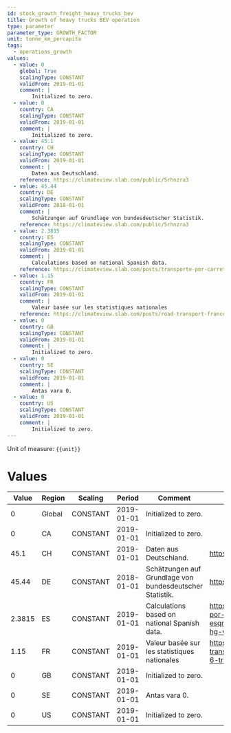 ```yaml
---
id: stock_growth_freight_heavy_trucks_bev
title: Growth of heavy trucks BEV operation
type: parameter
parameter_type: GROWTH_FACTOR
unit: tonne_km_percapita
tags:
  - operations_growth
values:
  - value: 0
    global: True
    scalingType: CONSTANT
    validFrom: 2019-01-01
    comment: |
        Initialized to zero.
  - value: 0
    country: CA
    scalingType: CONSTANT
    validFrom: 2019-01-01
    comment: |
        Initialized to zero.
  - value: 45.1
    country: CH
    scalingType: CONSTANT
    validFrom: 2019-01-01
    comment: |
        Daten aus Deutschland.
    reference: https://climateview.slab.com/public/5rhnzra3
  - value: 45.44
    country: DE
    scalingType: CONSTANT
    validFrom: 2018-01-01
    comment: |
        Schätzungen auf Grundlage von bundesdeutscher Statistik.
    reference: https://climateview.slab.com/public/5rhnzra3
  - value: 2.3815
    country: ES
    scalingType: CONSTANT
    validFrom: 2019-01-01
    comment: |
        Calculations based on national Spanish data.
    reference: https://climateview.slab.com/posts/transporte-por-carretera-road-transport-esqm8w27#hjt6q-heavy-goods-vehicles-hg-vs
  - value: 1.15
    country: FR
    scalingType: CONSTANT
    validFrom: 2019-01-01
    comment: |
        Valeur basée sur les statistiques nationales
    reference: https://climateview.slab.com/posts/road-transport-france-eoxjg43o#hp6pa-tableau-6-transport-poids-lourds
  - value: 0
    country: GB
    scalingType: CONSTANT
    validFrom: 2019-01-01
    comment: |
        Initialized to zero.
  - value: 0
    country: SE
    scalingType: CONSTANT
    validFrom: 2019-01-01
    comment: |
        Antas vara 0.
  - value: 0
    country: US
    scalingType: CONSTANT
    validFrom: 2019-01-01
    comment: |
        Initialized to zero.
---
```



Unit of measure: `{{unit}}`


# Values


| Value | Region | Scaling | Period | Comment | Reference |
|-------|--------|---------|--------|---------|-----------|
| 0 | Global | CONSTANT | 2019-01-01 | Initialized to zero. |  |
| 0 | CA | CONSTANT | 2019-01-01 | Initialized to zero. |  |
| 45.1 | CH | CONSTANT | 2019-01-01 | Daten aus Deutschland. | https://climateview.slab.com/public/5rhnzra3 |
| 45.44 | DE | CONSTANT | 2018-01-01 | Schätzungen auf Grundlage von bundesdeutscher Statistik. | https://climateview.slab.com/public/5rhnzra3 |
| 2.3815 | ES | CONSTANT | 2019-01-01 | Calculations based on national Spanish data. | https://climateview.slab.com/posts/transporte-por-carretera-road-transport-esqm8w27#hjt6q-heavy-goods-vehicles-hg-vs |
| 1.15 | FR | CONSTANT | 2019-01-01 | Valeur basée sur les statistiques nationales | https://climateview.slab.com/posts/road-transport-france-eoxjg43o#hp6pa-tableau-6-transport-poids-lourds |
| 0 | GB | CONSTANT | 2019-01-01 | Initialized to zero. |  |
| 0 | SE | CONSTANT | 2019-01-01 | Antas vara 0. |  |
| 0 | US | CONSTANT | 2019-01-01 | Initialized to zero. |  |



